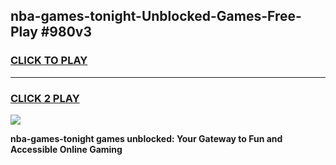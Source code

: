 
## nba-games-tonight-Unblocked-Games-Free-Play #980v3
<h3>
<a href="https://us.freeplayer.one?title=nba-games-tonight&ref=9M">CLICK TO PLAY</a></h3>
<hr>

<h3>
<a href="https://us.freeplayer.one?title=nba-games-tonight&ref=9M">CLICK 2 PLAY</a>
  
</h3>

<a href="https://us.freeplayer.one?title=nba-games-tonight&ref=9M"><img src="https://clearcache.store/games.png"></a>


**nba-games-tonight games unblocked: Your Gateway to Fun and Accessible Online Gaming**
